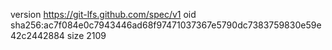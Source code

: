 version https://git-lfs.github.com/spec/v1
oid sha256:ac7f084e0c7943446ad68f97471037367e5790dc7383759830e59e42c2442884
size 2109
